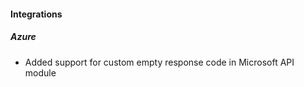 
#### Integrations

##### Azure

- Added support for custom empty response code in Microsoft API module

